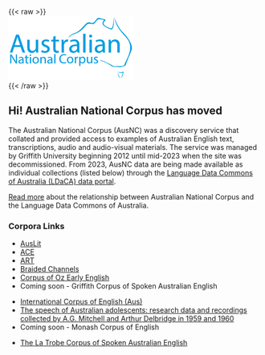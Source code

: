 ---
---
{{< raw >}}
<br/>
<img src="/ausnc-logo_250px.png" title="AusNC Logo" class="home_image"/>
<br/>
{{< /raw >}}

## Hi! Australian National Corpus has moved

The Australian National Corpus (AusNC) was a discovery service that collated and provided access to examples of Australian English text, transcriptions, audio and audio-visual materials. The service was managed by Griffith University beginning 2012 until mid-2023 when the site was decommissioned. From 2023, AusNC data are being made available as individual collections (listed below) through the [Language Data Commons of Australia (LDaCA) data portal](https://data.ldaca.edu.au).

[Read more](https://www.ldaca.edu.au/news/posts/ausnc/) about the relationship between Australian National Corpus and the Language Data Commons of Australia.

### Corpora Links

<!-- TODO: replace all links with ldaca links -->

- [AusLit](https://data.ldaca.edu.au/collection?id=arcp%3A%2F%2Fname%2CAustLit&_crateId=arcp%3A%2F%2Fname%2CAustLit)
- [ACE](https://data.ldaca.edu.au/collection?id=arcp://name,australian-corpus-of-english&_crateId=arcp%3A%2F%2Fname%2Caustralian-corpus-of-english)
- [ART](https://data.ldaca.edu.au/collection?id=arcp%3A%2F%2Fname%2Caustralian-radio-talkback&_crateId=arcp%3A%2F%2Fname%2Caustralian-radio-talkback)
- [Braided Channels](https://data.ldaca.edu.au/collection?id=arcp%3A%2F%2Fname%2Cbraided-channels&_crateId=arcp%3A%2F%2Fname%2Cbraided-channels)
- [Corpus of Oz Early English](https://data.ldaca.edu.au/collection?id=arcp%3A%2F%2Fname%2Ccorpus-of-oz-early-english&_crateId=arcp%3A%2F%2Fname%2Ccorpus-of-oz-early-english)
- Coming soon - Griffith Corpus of Spoken Australian English
<!-- - [Griffith Corpus of Spoken Australian English](https://ausnc.org.au/corpora/gcsause) -->
- [International Corpus of English (Aus)](https://data.ldaca.edu.au/collection?id=arcp://name,international-corpus-of-english-australia&_crateId=arcp%3A%2F%2Fname%2Cinternational-corpus-of-english-australia)
- [The speech of Australian adolescents: research data and recordings collected by A.G. Mitchell and Arthur Delbridge in 1959 and 1960](https://data.ldaca.edu.au/collection?id=arcp%3A%2F%2Fname%2Cdoi10.25910%252Fjkwy-wk76&_crateId=arcp%3A%2F%2Fname%2Cdoi10.25910%252Fjkwy-wk76)
- Coming soon - Monash Corpus of English
<!-- - [Monash Corpus of English](https://ausnc.org.au/corpora/monash) -->
- [The La Trobe Corpus of Spoken Australian English](https://data.ldaca.edu.au/collection?id=arcp://name,the-la-trobe-corpus-of-spoken-australian-english&_crateId=arcp%3A%2F%2Fname%2Cthe-la-trobe-corpus-of-spoken-australian-english)
